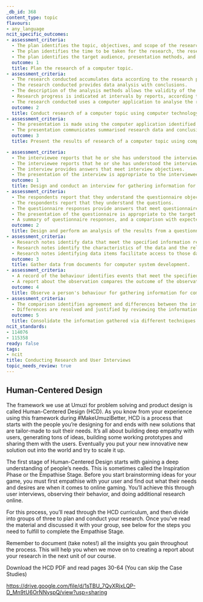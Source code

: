 ```yaml
---
_db_id: 368
content_type: topic
flavours:
- any_language
ncit_specific_outcomes:
- assessment_criteria:
  - The plan identifies the topic, objectives, and scope of the research. 
  - The plan identifies the time to be taken for the research, the research methods to be used, and the sources of information to be used. 
  - The plan identifies the target audience, presentation methods, and the computer applications to be used for the analysis of data and the presentation of the results of the research. 
  outcome: 1
  title: Plan the research of a computer topic. 
- assessment_criteria:
  - The research conducted accumulates data according to the research plan. 
  - The research conducted provides data analysis with conclusions. 
  - The description of the analysis methods allows the validity of the analysis to be assessed. 
  - Research progress is indicated at intervals by reports, according to the research plan. 
  - The research conducted uses a computer application to analyse the research data. 
  outcome: 2
  title: Conduct research of a computer topic using computer technology.
- assessment_criteria:
  - The presentation is made using the computer application identified in the research plan. 
  - The presentation communicates summarised research data and conclusions to the target audience. 
  outcome: 3
  title: Present the results of research of a computer topic using computer technology 

- assessment_criteria:
  - The interviewee reports that he or she has understood the interview objectives. 
  - The interviewee reports that he or she has understood the interview questions. 
  - The interview provides answers that meet interview objectives. 
  - The presentation of the interview is appropriate to the interviewee. 
  outcome: 1
  title: Design and conduct an interview for gathering information for computer system development. 
- assessment_criteria:
  - The respondents report that they understand the questionnaire objectives. 
  - The respondents report that they understand the questions. 
  - The questionnaire responses provide answers that meet questionnaire objectives. 
  - The presentation of the questionnaire is appropriate to the target population. 
  - A summary of questionnaire responses, and a comparison with expected responses, allows summary statements to be made about the population sample. 
  outcome: 2
  title: Design and perform an analysis of the results from a questionnaire for gathering information.   
- assessment_criteria:
  - Research notes identify data that meet the specified information requirements using an industry recommended format.
  - Research notes identify the characteristics of the data and the relationships between data items. 
  - Research notes identifying data items facilitate access to those data items.  
  outcome: 3
  title: Gather data from documents for computer system development. 
- assessment_criteria:
  - A record of the behaviour identifies events that meet the specified information requirements, and outlines those events. 
  - A report about the observation compares the outcome of the observation with the observation objectives. 
  outcome: 4
  title: Observe a person's behaviour for gathering information for computer system development.
- assessment_criteria:
  - The comparison identifies agreement and differences between the information gathered from different techniques. 
  - Differences are resolved and justified by reviewing the information gathering techniques. 
  outcome: 5
  title: Consolidate the information gathered via different techniques. 
ncit_standards:
- 114076
- 115358
ready: false
tags:
- ncit
title: Conducting Research and User Interviews
topic_needs_review: true
---
```


## Human-Centered Design

The framework we use at Umuzi for problem solving and product design is called Human-Centered Design (HCD). As you know from your experience using this framework during #MakeUmuziBetter, HCD is a process that starts with the people you’re designing for and ends with new solutions that are tailor-made to suit their needs. It’s all about building deep empathy with users, generating tons of ideas, building some working prototypes and sharing them with the users. Eventually you put your new innovative new solution out into the world and try to scale it up.

The first stage of Human-Centered Design starts with gaining a deep understanding of people’s needs. This is sometimes called the Inspiration Phase or the Empathise Stage. Before you start brainstorming ideas for your game, you must first empathise with your user and find out what their needs and desires are when it comes to online gaming. You’ll achieve this through user interviews, observing their behavior, and doing additional research online.

For this process, you’ll read through the HCD curriculum, and then divide into groups of three to plan and conduct your research. Once you’ve read the material and discussed it with your group, see below for the steps you need to fulfill to complete the Empathise Stage.

Remember to document (take notes!) all the insights you gain throughout the process. This will help you when we move on to creating a report about your research in the next unit of our course.

Download the HCD PDF and read pages 30-64 (You can skip the Case Studies)

https://drive.google.com/file/d/1sTBU_7QyXRjxLQP-D_Mn9tU6OrNNyspQ/view?usp=sharing